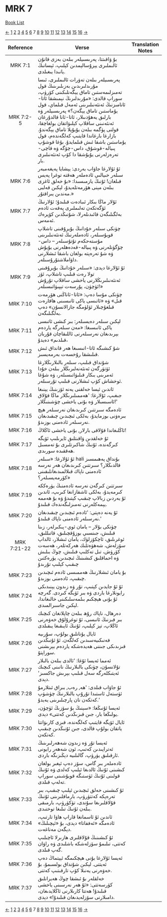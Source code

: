 # MRK 7
[Book List](../README.md)

[<-](./chapter_6.md) [1](./chapter_1.md) [2](./chapter_2.md) [3](./chapter_3.md) [4](./chapter_4.md) [5](./chapter_5.md) [6](./chapter_6.md) 7 [8](./chapter_8.md) [9](./chapter_9.md) [10](./chapter_10.md) [11](./chapter_11.md) [12](./chapter_12.md) [13](./chapter_13.md) [14](./chapter_14.md) [15](./chapter_15.md) [16](./chapter_16.md) [->](./chapter_8.md)

| Reference | Verse | Translation Notes |
|:---------:|-------|-------------------|
|MRK 7:1|بۇ ۋاقىتتا، پەرىسىيلەر بىلەن بەزى قانۇن ئالىملىرى يېرۇسالېمدىن كېلىپ، ئېسانىڭ يانىدا يىغىلدى.||
|MRK 7:2-5|پەرىسىيلەر بىلەن تەۋرات ئالىملىرى، ئىسا مۇرىدلىرىدىن بەزىلىرىنىڭ قول تەمىزلىمەستىن تاماق يېگەنلىكىنى كۆرۈپ، سوراپ قالدى: «مۇرىدلىرىڭ نېمىشقا ئاتا-ئانامىزنىڭ ئەنئەنىلىرىنى ئەمەل قىلماي، قول يۇماستىن تاماق يېگەن؟» پەرىسىيلەر ۋە بارلىق يەھۇدىىلار، ئاتا-ئانا قالدۇرغان ئەنئەنىنى ساقلاپ كېلىۋاتقان بولغاچقا، قولنى پۈگمە بىلەن يۇيۇپلا تاماق يېگەندۇ. بازارغا بارغاندا قايتىپ كەلگەندەم، قول يۇماستىن باشقا ئىش قىلمايدۇ. بۇغا قوشۇپ پىيالە-قوشۇق، داس-چۆگە ۋە قاچى-تەرەزلەرنى يۇيۇشقا دا كۆپ ئەنئەنىلىرى بار.||
|MRK 7:6|ئۇ ئۇلارغا جاۋاب بەردى: يېشايا پەيغەمبەر سىلەر خىيالىي ئادەملەر ھەقتە توغرا پەيس قىلغان! ئۇنىڭ يازمىسىدا: «بۇ خەلق ئاغزى بىلەن مېنى ھۆرمەتلەيدۇ، لېكىن قەلبى مەندىن يىراقتۇر.»||
|MRK 7:7|ئۇلار ماڭا بىكار ئىبادەت قىلىدۇ؛ ئۇلارنىڭ ئۆگەتكەن تەلىملىرى پەقەت ئادەم بەلگىلىگەن قائىدىلەرلا، شۇنىڭدىن كۆپرەك ئەمەس.||
|MRK 7:8|چۈنكى سىلەر خۇدانىڭ بۇيرۇقىنى تاشلاپ قويۇسىلەر، ئادەملەرنىڭ ئەنئەنىلىرىنى مۇستەحكەم تۇتۇسىلەر – داس-چۆگۈنلەرنى ۋە پىيالە-قەدەھلەرنى يۇيۇش ۋە شۇ تەرەپتە بولغان باشقا ئىشلارنى داۋاملاشتۇرۇسىلەر.||
|MRK 7:9|ئۇ ئۇلارغا دېدى: «سىلەر خۇدانىڭ بۇيرۇقىنى تولا رەت قىلىپ تاشلاپ، ئۆز ئەنئەنىلىرىڭلارنى ياخشى ساقلاپ تۇرۇش ئۈچۈن، پۇرسەت تېپىۋاتىسىلەر!»||
|MRK 7:10|چۈنكى مۇسا دەپ: «ئاتا-ئاناڭنى ھۆرمەت قىل» ۋە «ئاتىسى ياكى ئانىسىنى ھاقارەت قىلغۇچىلار ئۆلۈمگە جازالانسۇن» دەپ بەلگىلىگەن.||
|MRK 7:11|لېكىن سىلەر دەيسىلەر: بىر كىشى ئاتىسى ياكى ئانىسىغا: «مەن سىلەرگە ياردەم بېرىدىغان نەرسىلەرنى ئاللىقاچان قۇربان قىلدىم» دەيدۇ،||
|MRK 7:12|شۇ كىشىگە ئاتا-انىسىغا ھەر قانداق ئىش قىلىشقا رۇخسەت بەرمەيسىز.||
|MRK 7:13|شۇنداق قىلىپ، سىلەر بالىلارىڭلارغا ئۆتۈرگەن ئەنئەنەلىرىڭلار بىلەن خۇدا ئەمرىنى بىكار قىلىۋاتىسىلەر، ۋە شۇغا ئوخشاش كۆپ ئىشلارنى قىلىپ تۇرسىلەر.||
|MRK 7:14|ئاندىن ئېسا خەلقنى يەنە ئۆزىنىڭ يېنىغا جىغىپ، ئۇلارغا: 'ھەممىلىرىڭلار ماڭا قۇلاق ئاسىسىلار ۋە بۇنى ياخشى چۈشىنىڭلار!'||
|MRK 7:15|ئادەمگە سىرتتىن كىرىدىغان نەرسىلەر ھېچ بىرەۋنى بوزمايدۇ، بەلكى ئىچىدىن چىقىدىغان نەرسىلەر ئادەمنى بوزىدۇ.||
|MRK 7:16|ئاڭلىغاندا قۇلاقى بارلار, بۇنى ياخشى ئاڭلاڭ!||
|MRK 7:17|ئۇ خەلقدىن ۋاقىتلىق ئايرىلىپ ئۆيگە كىرگەندە، ئۇنىڭ شاكىرتلىرى بۇ تەمسىل ھەققىدە سورىدى.||
|MRK 7:18|ئۇ ئۇلارغا: «سىلەر hali بۇنداق پەھىمسىز قالدىڭلار؟ سىرتتىن كىرىدىغان ھەر نەرسە ئادەمنى ناپاك قىلالمىدىغانلىقىنى كۆرمەيسىلەر؟»||
|MRK 7:19|سىرتتىن كىرگەن نەرسە ئادەمنىڭ يۈرەككە كىرمەيدۇ، بەلكى ئاشقازانغا كىرىپ، ئاندىن ئۇ يەردىن زبالاپ چىقىپ كېتىدۇ ۋە بۇ ھەممە يېمەكلەرنى تەمىزلىگەندەك قىلىدۇ.||
|MRK 7:20|ئۇ يەنە دەپتى: 'ئادەم ئىچىدىن چىقىدىغان نەرسىلەر ئادەمنى ناپاك قىلىدۇ.'||
|MRK 7:21-22|چۈنكى بۇلار – يامان ئوي-پىكىرلەر، زىنا قىلىش، جىنسىي بوزۇقچىلىق، قاتىللىق، ئوغرىلىق، ئاچكۆزلۈك، يامان ئىشلار، ئالداپ سۆزلەش، شەھۋەتلىك ھەركەتلەر، ھەسەت كۆرۈش، تىل تەكلىپ قىلىش، چوڭ بىلىش ۋە احماقلىق كىشىنىڭ ئىچىدىن، يۈرەكتىن چىقىپ كېلىپ تۇرىدۇ||
|MRK 7:23|بۇ يامان ئىشلارنىڭ ھەممىسى ئادەم ئىچىدىن چىقىپ، ئادەمنى بوزىدۇ.||
|MRK 7:24|ئۇ ئۇ جايدىن كېتىپ، تۇر ۋە زىدون يېنىدىكى رايونلارغا باردى ۋە بىر ئۆيگە كىردى. گەرچە ئۇ بۇنى ھېچكىم بىلمەسلىكىنى خالىغاندا، لېكىن جاسىرالمىدى.||
|MRK 7:25|دەرھال، ناپاك رۇھ بىلەن چاپلانغان كىچىك بىر قىزنىڭ ئانىسى، ئۇ توغرۇلۇق خەۋەرنى ئاڭلاپ، تېز كېلىپ، ئۇنىڭ ئايىقىغا يىقىلدى||
|MRK 7:26|ئايال يۇنانلىق بولۇپ، سۇرىيە فەنىكىيەسىدىن كەلگەن. ئۇ ئۇنىڭدىن قىزىدىكى جىننى ھەيدەشكە ياردەم بېرىشنى سوراپتۇ.||
|MRK 7:27|ئەمما ئەيسا ئۇغا: 'ئالدى بىلەن بالىلار تۇلانسۇن، چۈنكى بالىلارنىڭ نانىنى كىچىك ئەيتىكلەرگە سەل قىلىپ بېرىش جاكسىز' دېدى.||
|MRK 7:28|ئۇ جاۋاب قىلدى: 'ھە, رەب, بىراق ئىتلارمۇ ئۈستەل ئاستىدا تۇرۇپ بالىلارنىڭ چۈشۈپ كەتكەن نان پارچىلىرىنى يەيدۇ.'||
|MRK 7:29|ئەيسا ئۇنىڭغا: «سېنىڭ بۇ سۆزىڭ ئۈچۈن، يولىڭغا بار، جىن قىزىڭدىن كەتتى» دېدى.||
|MRK 7:30|ئايال ئۆيگە قايتىپ كەلگەندە، قىزى كارىۋاتتا ياتقان بولۇپ قالدى، جىن ئۇنىڭدىن چىقىپ كەتكەن.||
|MRK 7:31|ئەيسا تۇر ۋە زىدون شەھەرلىرىنىڭ ئەتراپىدىن كەتىپ، ئون شەھەر رايونى ئارقىلىق يۈرۈپ، گالىلىيە دېڭىزىگە باردى.||
|MRK 7:32|ئادەملەر بىر گاس، سۆز دەپ ئېغىر بولغان كىشىنى ئۇنىڭ ئالدىغا ئېلىپ كەلدى ۋە ئۇنىڭ قولىنى ئۇنىڭ ئۈستىگە قويۇشىنى سوراپ تەلەپ قىلدى.||
|MRK 7:33|ئۇ كىشىنى خەلق ئىچىدىن ئېلىپ چىقىپ، بىر تەرەپكە كەتتۈرۈپ، بارماقلىرىنى ئۇنىڭ قۇلاقلىرىغا سۇندى، تۈكۈرۈپ، بارمىقى بىلەن ئۇنىڭ تىلىغا توختىدى.||
|MRK 7:34|ئاندىن ئۇ ئاسمانغا قاراپ ھاۋا تارتىپ، ئادەمگە «ئەففاتا» دېدى، بۇ «ئېچىلىڭ» دېگەن مەناغەت.||
|MRK 7:35|ئۇ كىشىنىڭ قۇلاقلىرى ھازىرلا ئاچىلىپ كەتتى، تىلىمۇ سۆزلەشكە باشلىدى ۋە راۋان گەپ قىلدى.||
|MRK 7:36|ئەيسا ئۇلارغا بۇنى ھېچكىمگە ئېيتماڭ دەپ ئەيتتى. لېكىن شۇنداق بولسىمۇ، بۇ خەۋەرنى يەنىلا كۆپ تارقىتىپ كەتتى.||
|MRK 7:37|خەلقلەر بۇ ئىشقا چوڭ ھەيرانلىق كۆرسەتتى: «ئۇ ھەر نەرسىنى ياخشى قىلىدۇ! ھەتتا كارىلارنى ئاڭلايدىغان، دامىلارنى سۆزلەيدىغان قىلىدۇ!» دېدى.||


[<-](./chapter_6.md) [1](./chapter_1.md) [2](./chapter_2.md) [3](./chapter_3.md) [4](./chapter_4.md) [5](./chapter_5.md) [6](./chapter_6.md) 7 [8](./chapter_8.md) [9](./chapter_9.md) [10](./chapter_10.md) [11](./chapter_11.md) [12](./chapter_12.md) [13](./chapter_13.md) [14](./chapter_14.md) [15](./chapter_15.md) [16](./chapter_16.md) [->](./chapter_8.md)